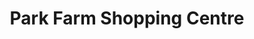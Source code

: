 ---
title: "Park Farm Shopping Centre"
url: /derby/park-farm-shopping-centre/
shop: Einkaufszentrum
---